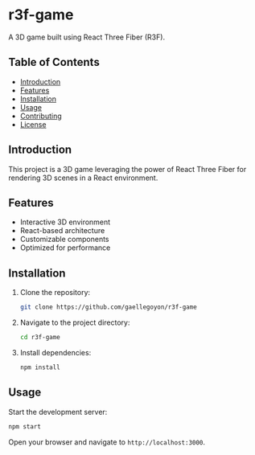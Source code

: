 # r3f-game

A 3D game built using React Three Fiber (R3F).

## Table of Contents

- [Introduction](#introduction)
- [Features](#features)
- [Installation](#installation)
- [Usage](#usage)
- [Contributing](#contributing)
- [License](#license)

## Introduction

This project is a 3D game leveraging the power of React Three Fiber for rendering 3D scenes in a React environment.

## Features

- Interactive 3D environment
- React-based architecture
- Customizable components
- Optimized for performance

## Installation

1. Clone the repository:
   ```bash
   git clone https://github.com/gaellegoyon/r3f-game
   ```
2. Navigate to the project directory:
   ```bash
   cd r3f-game
   ```
3. Install dependencies:
   ```bash
   npm install
   ```

## Usage

Start the development server:

```bash
npm start
```

Open your browser and navigate to `http://localhost:3000`.
